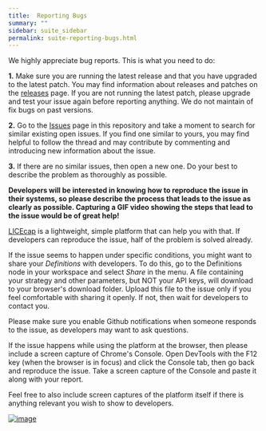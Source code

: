 ```yaml
---
title:  Reporting Bugs
summary: ""
sidebar: suite_sidebar
permalink: suite-reporting-bugs.html
---
```


We highly appreciate bug reports. This is what you need to do:

**1.** Make sure you are running the latest release and that you have upgraded to the latest patch. You may find information about releases and patches on the [releases](https://github.com/Superalgos/Platform/releases) page. If you are not running the latest patch, please upgrade and test your issue again before reporting anything. We do not maintain of fix bugs on past versions.

**2.** Go to the [Issues](https://github.com/Superalgos/Platform/issues) page in this repository and take a moment to search for similar existing open issues. If you find one similar to yours, you may find helpful to follow the thread and may contribute by  commenting and introducing new information about the issue.

**3.** If there are no similar issues, then open a new one. Do your best to describe the problem as thoroughly as possible.

**Developers will be interested in knowing how to reproduce the issue in their systems, so please describe the process that leads to the issue as clearly as possible. Capturing a GIF video showing the steps that lead to the issue would be of great help!**

 [LICEcap](https://www.cockos.com/licecap/) is a lightweight, simple platform that can help you with that. If developers can reproduce the issue, half of the problem is solved already.
 
 If the issue seems to happen under specific conditions, you might want to share your _Definitions_ with developers. To do this, go to the Definitions node in your workspace and select _Share_ in the menu. A file containing your strategy and other parameters, but NOT your API keys, will download to your browser's download folder. Upload this file to the issue only if you feel comfortable with sharing it openly. If not, then wait for developers to contact you.
 
 Please make sure you enable Github notifications when someone responds to the issue, as developers may want to ask questions.
 
 If the issue happens while using the platform at the browser, then please include a screen capture of Chrome's Console. Open DevTools with the F12 key (when the browser is in focus) and click the Console tab, then go back and reproduce the issue. Take a screen capture of the Console and paste it along with your report.
 
 Feel free to also include screen captures of the platform itself if there is anything relevant you wish to show to developers.
 
 [![image](https://user-images.githubusercontent.com/13994516/63112941-c18e4380-bf91-11e9-95e2-6fb064d5aead.png)](https://user-images.githubusercontent.com/13994516/63112941-c18e4380-bf91-11e9-95e2-6fb064d5aead.png)